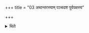 +++
title = "03 अथान्तरस्याम् पञ्चदश पुर्वपक्षस्य"

+++

<details><summary>थिते</summary>

अथान्तरस्यां पञ्चदश पुर्वपक्षस्य रात्रीरुपदधाति दर्शा दृष्टेति ३
</details>
